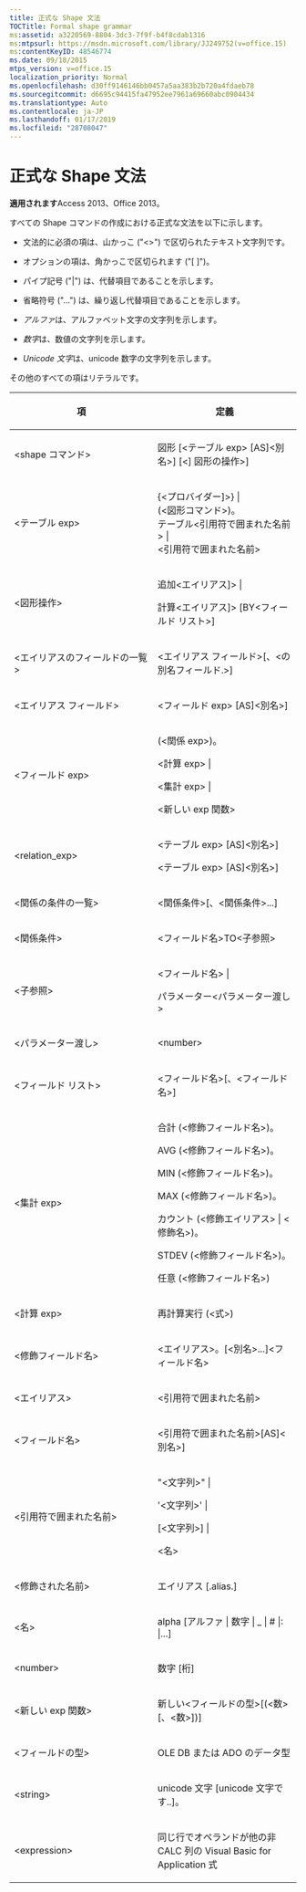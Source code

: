```yaml
---
title: 正式な Shape 文法
TOCTitle: Formal shape grammar
ms:assetid: a3220569-8804-3dc3-7f9f-b4f8cdab1316
ms:mtpsurl: https://msdn.microsoft.com/library/JJ249752(v=office.15)
ms:contentKeyID: 48546774
ms.date: 09/18/2015
mtps_version: v=office.15
localization_priority: Normal
ms.openlocfilehash: d30ff9146146bb0457a5aa383b2b720a4fdaeb78
ms.sourcegitcommit: d6695c94415fa47952ee7961a69660abc0904434
ms.translationtype: Auto
ms.contentlocale: ja-JP
ms.lasthandoff: 01/17/2019
ms.locfileid: "28708047"
---
```

# <a name="formal-shape-grammar"></a>正式な Shape 文法

**適用されます**Access 2013、Office 2013。

すべての Shape コマンドの作成における正式な文法を以下に示します。

  - 文法的に必須の項は、山かっこ ("\<\>") で区切られたテキスト文字列です。

  - オプションの項は、角かっこで区切られます ("\[ \]")。

  - パイプ記号 ("|") は、代替項目であることを示します。

  - 省略符号 ("...") は、繰り返し代替項目であることを示します。

  - *アルファ*は、アルファベット文字の文字列を示します。

  - *数字*は、数値の文字列を示します。

  - *Unicode 文字*は、unicode 数字の文字列を示します。

その他のすべての項はリテラルです。

<table>
<colgroup>
<col style="width: 50%" />
<col style="width: 50%" />
</colgroup>
<thead>
<tr class="header">
<th><p>項</p></th>
<th><p>定義</p></th>
</tr>
</thead>
<tbody>
<tr class="odd">
<td><p>&lt;shape コマンド&gt;</p></td>
<td><p>図形 [&lt;テーブル exp&gt; [AS]&lt;別名&gt;] [&lt;] 図形の操作&gt;]</p></td>
</tr>
<tr class="even">
<td><p>&lt;テーブル exp&gt;</p></td>
<td><p>{&lt;プロバイダー]&gt;} |<br />
(&lt;図形コマンド&gt;)。<br />
テーブル&lt;引用符で囲まれた名前&gt; |<br />
&lt;引用符で囲まれた名前&gt;</p></td>
</tr>
<tr class="odd">
<td><p>&lt;図形操作&gt;</p></td>
<td><p>追加&lt;エイリアス]&gt; |</p>
<p>計算&lt;エイリアス]&gt; [BY&lt;フィールド リスト&gt;]</p></td>
</tr>
<tr class="even">
<td><p>&lt;エイリアスのフィールドの一覧&gt;</p></td>
<td><p>&lt;エイリアス フィールド&gt;[、&lt;の別名フィールド.&gt;]</p></td>
</tr>
<tr class="odd">
<td><p>&lt;エイリアス フィールド&gt;</p></td>
<td><p>&lt;フィールド exp&gt; [AS]&lt;別名&gt;]</p></td>
</tr>
<tr class="even">
<td><p>&lt;フィールド exp&gt;</p></td>
<td><p>(&lt;関係 exp&gt;)。</p>
<p>&lt;計算 exp&gt; |</p>
<p>&lt;集計 exp&gt; |</p>
<p>&lt;新しい exp 関数&gt;</p></td>
</tr>
<tr class="odd">
<td><p>&lt;relation_exp&gt;</p></td>
<td><p>&lt;テーブル exp&gt; [AS]&lt;別名&gt;]</p>
<p>&lt;テーブル exp&gt; [AS]&lt;別名&gt;]</p></td>
</tr>
<tr class="even">
<td><p>&lt;関係の条件の一覧&gt;</p></td>
<td><p>&lt;関係条件&gt;[、&lt;関係条件&gt;...]</p></td>
</tr>
<tr class="odd">
<td><p>&lt;関係条件&gt;</p></td>
<td><p>&lt;フィールド名&gt;TO&lt;子参照&gt;</p></td>
</tr>
<tr class="even">
<td><p>&lt;子参照&gt;</p></td>
<td><p>&lt;フィールド名&gt; |</p>
<p>パラメーター&lt;パラメーター渡し&gt;</p></td>
</tr>
<tr class="odd">
<td><p>&lt;パラメーター渡し&gt;</p></td>
<td><p>&lt;number&gt;</p></td>
</tr>
<tr class="even">
<td><p>&lt;フィールド リスト&gt;</p></td>
<td><p>&lt;フィールド名&gt;[、&lt;フィールド名&gt;]</p></td>
</tr>
<tr class="odd">
<td><p>&lt;集計 exp&gt;</p></td>
<td><p>合計 (&lt;修飾フィールド名&gt;)。</p>
<p>AVG (&lt;修飾フィールド名&gt;)。</p>
<p>MIN (&lt;修飾フィールド名&gt;)。</p>
<p>MAX (&lt;修飾フィールド名&gt;)。</p>
<p>カウント (&lt;修飾エイリアス&gt; | &lt;修飾名&gt;)。</p>
<p>STDEV (&lt;修飾フィールド名&gt;)。</p>
<p>任意 (&lt;修飾フィールド名&gt;)</p></td>
</tr>
<tr class="even">
<td><p>&lt;計算 exp&gt;</p></td>
<td><p>再計算実行 (&lt;式&gt;)</p></td>
</tr>
<tr class="odd">
<td><p>&lt;修飾フィールド名&gt;</p></td>
<td><p>&lt;エイリアス&gt;。[&lt;別名&gt;...]&lt;フィールド名&gt;</p></td>
</tr>
<tr class="even">
<td><p>&lt;エイリアス&gt;</p></td>
<td><p>&lt;引用符で囲まれた名前&gt;</p></td>
</tr>
<tr class="odd">
<td><p>&lt;フィールド名&gt;</p></td>
<td><p>&lt;引用符で囲まれた名前&gt;[AS]&lt;別名&gt;]</p></td>
</tr>
<tr class="even">
<td><p>&lt;引用符で囲まれた名前&gt;</p></td>
<td><p>&quot;&lt;文字列&gt;&quot; |</p>
<p>'&lt;文字列&gt;' |</p>
<p>[&lt;文字列&gt;] |</p>
<p>&lt;名&gt;</p></td>
</tr>
<tr class="odd">
<td><p>&lt;修飾された名前&gt;</p></td>
<td><p>エイリアス [.alias.]</p></td>
</tr>
<tr class="even">
<td><p>&lt;名&gt;</p></td>
<td><p>alpha [アルファ | 数字 | _ | # |: |...]</p></td>
</tr>
<tr class="odd">
<td><p>&lt;number&gt;</p></td>
<td><p>数字 [桁]</p></td>
</tr>
<tr class="even">
<td><p>&lt;新しい exp 関数&gt;</p></td>
<td><p>新しい&lt;フィールドの型&gt;[(&lt;数&gt;[、&lt;数&gt;])]</p></td>
</tr>
<tr class="odd">
<td><p>&lt;フィールドの型&gt;</p></td>
<td><p>OLE DB または ADO のデータ型</p></td>
</tr>
<tr class="even">
<td><p>&lt;string&gt;</p></td>
<td><p>unicode 文字 [unicode 文字です..]。</p></td>
</tr>
<tr class="odd">
<td><p>&lt;expression&gt;</p></td>
<td><p>同じ行でオペランドが他の非 CALC 列の Visual Basic for Application 式</p></td>
</tr>
</tbody>
</table>

